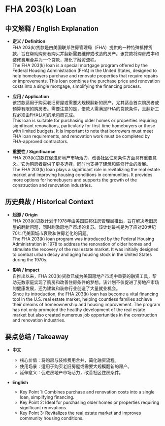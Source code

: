 # FHA 203(k) Loan

## 中文解释 / English Explanation

* **定义 / Definition**  
  FHA 203(k)贷款是由美国联邦住房管理局（FHA）提供的一种特殊抵押贷款，旨在帮助购房者购买并翻新需要维修或改造的房产。该贷款将购房成本和装修费用合并为一个贷款，简化了融资流程。  
  The FHA 203(k) loan is a special mortgage program offered by the Federal Housing Administration (FHA) in the United States, designed to help homebuyers purchase and renovate properties that require repairs or improvements. This loan combines the purchase price and renovation costs into a single mortgage, simplifying the financing process.

* **应用 / Application**  
  该贷款适用于购买老旧房屋或需要大规模翻新的房产，尤其适合首次购房者或预算有限的购房者。需要注意的是，借款人需满足FHA的贷款条件，且翻新工程必须由FHA认可的承包商完成。  
  This loan is suitable for purchasing older homes or properties requiring significant renovations, particularly for first-time homebuyers or those with limited budgets. It is important to note that borrowers must meet FHA loan requirements, and renovation work must be completed by FHA-approved contractors.

* **重要性 / Significance**  
  FHA 203(k)贷款在促进房地产市场活力、改善社区住房条件方面具有重要意义。它为购房者提供了更多选择，同时也支持了建筑和装修行业的发展。  
  The FHA 203(k) loan plays a significant role in revitalizing the real estate market and improving housing conditions in communities. It provides more options for homebuyers and supports the growth of the construction and renovation industries.

## 历史典故 / Historical Context

* **起源 / Origin**  
  FHA 203(k)贷款计划于1978年由美国联邦住房管理局推出，旨在解决老旧房屋的翻新问题，同时刺激房地产市场的复苏。该计划最初是为了应对20世纪70年代美国城市衰败和住房老化的问题。  
  The FHA 203(k) loan program was introduced by the Federal Housing Administration in 1978 to address the renovation of older homes and stimulate the recovery of the real estate market. It was initially designed to combat urban decay and aging housing stock in the United States during the 1970s.

* **影响 / Impact**  
  自推出以来，FHA 203(k)贷款已成为美国房地产市场中重要的融资工具，帮助无数家庭实现了购房和改善住房条件的梦想。该计划不仅促进了房地产市场的健康发展，还为建筑和装修行业创造了大量就业机会。  
  Since its introduction, the FHA 203(k) loan has become a vital financing tool in the U.S. real estate market, helping countless families achieve their dreams of homeownership and housing improvement. The program has not only promoted the healthy development of the real estate market but also created numerous job opportunities in the construction and renovation industries.

## 要点总结 / Takeaway

* **中文**  
  - 核心价值：将购房与装修费用合并，简化融资流程。  
  - 使用场景：适用于购买老旧房屋或需要大规模翻新的房产。  
  - 延伸意义：促进房地产市场活力，改善社区住房条件。  

* **English**  
  - Key Point 1: Combines purchase and renovation costs into a single loan, simplifying financing.  
  - Key Point 2: Ideal for purchasing older homes or properties requiring significant renovations.  
  - Key Point 3: Revitalizes the real estate market and improves community housing conditions.
